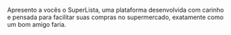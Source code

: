 Apresento a vocês o SuperLista, uma plataforma desenvolvida com carinho e pensada para facilitar suas compras no supermercado, exatamente como um bom amigo faria.
